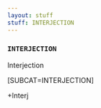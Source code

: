```yaml
---
layout: stuff
stuff: INTERJECTION
---
```

### ` INTERJECTION ` 

Interjection

[SUBCAT=INTERJECTION]


+Interj
